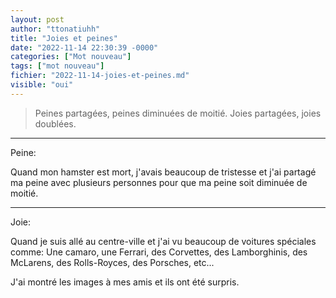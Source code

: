 ```yaml
---
layout: post
author: "ttonatiuhh"
title: "Joies et peines"
date: "2022-11-14 22:30:39 -0000"
categories: ["Mot nouveau"]
tags: ["mot nouveau"]
fichier: "2022-11-14-joies-et-peines.md"
visible: "oui"
---
```



> Peines partagées, peines diminuées de moitié. Joies partagées, joies doublées.


---

Peine:

Quand mon hamster est mort, j'avais beaucoup de tristesse et j'ai partagé ma peine avec plusieurs personnes pour que ma peine soit diminuée de moitié.

---
Joie:

Quand je suis allé au centre-ville et j'ai vu beaucoup de voitures spéciales comme: Une camaro, une Ferrari, des Corvettes, des Lamborghinis, des McLarens, des Rolls-Royces, des Porsches, etc...

J'ai montré les images à mes amis et ils ont été surpris.